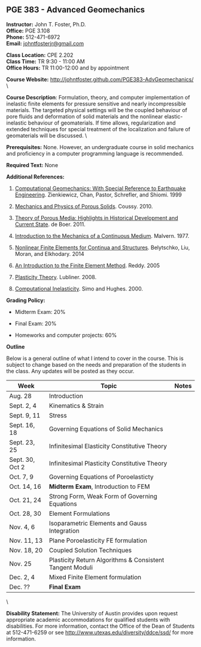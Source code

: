 ## PGE 383 - Advanced Geomechanics


**Instructor:** John T. Foster, Ph.D. \
**Office:** PGE 3.108 \
**Phone:** 512-471-6972 \
**Email:** [johntfosterjr@gmail.com](mailto:johntfosterjr@gmail.com)


**Class Location:** CPE 2.202 \
**Class Time:** TR 9:30 - 11:00 AM \
**Office Hours:** TR 11:00-12:00 and by appointment


**Course Website:** <http://johntfoster.github.com/PGE383-AdvGeomechanics/> \


**Course Description**: Formulation, theory, and computer implementation of inelastic finite elements for pressure sensitive and nearly incompressible materials. The targeted physical settings will be the coupled behaviour of pore fluids and deformation of solid materials and the nonlinear elastic-inelastic behaviour of geomaterials.  If time allows, regularization and extended techniques for special treatment of the localization and failure of geomaterials will be discussed. \


**Prerequisites:** None.  However, an undergraduate course in solid mechanics and proficiency in a computer programming language is recommended.


**Required Text:** None 


**Additional References:**
  
1. [Computational Geomechanics: With Special Reference to Earthquake Engineering](http://www.amazon.com/Computational-Geomechanics-Reference-Earthquake-Engineering/dp/0471982857). Zienkiewicz, Chan, Pastor, Schrefler, and Shiomi. 1999

1. [Mechanics and Physics of Porous Solids](http://www.amazon.com/Mechanics-Physics-Porous-Solids-Olivier/dp/0470721359/ref=sr_1_fkmr1_1?ie=UTF8&qid=1408120522&sr=8-1-fkmr1&keywords=Coussy%2C+%E2%80%9CMechanics+and+Physics+of+Porous+Solids%E2%80%9D). Coussy. 2010.

1. [Theory of Porous Media: Highlights in Historical Development and Current State](http://www.amazon.com/Theory-Porous-Media-Highlights-Development/dp/3642640621/ref=sr_1_2?s=books&ie=UTF8&qid=1407806176&sr=1-2&keywords=porous+media+de+boer). de Boer. 2011.

1. [Introduction to the Mechanics of a Continuous Medium](http://www.amazon.com/Introduction-Mechanics-Continuous-Lawrence-Malvern/dp/0134876032/ref=sr_1_1?s=books&ie=UTF8&qid=1407806319&sr=1-1&keywords=continuum+mechanics+malvern). Malvern. 1977.

1. [Nonlinear Finite Elements for Continua and Structures](http://www.amazon.com/Nonlinear-Finite-Elements-Continua-Structures/dp/1118632702/ref=sr_1_1?s=books&ie=UTF8&qid=1407805797&sr=1-1&keywords=nonlinear+finite+elements+for+continua+and+structures). Belytschko, Liu, Moran, and Elkhodary. 2014

1. [An Introduction to the Finite Element Method](http://www.amazon.com/s/ref=nb_sb_noss?url=search-alias%3Dstripbooks&field-keywords=finite%20elements%20reddy). Reddy. 2005

1. [Plasticity Theory](http://www.amazon.com/Plasticity-Theory-Dover-Books-Engineering/dp/0486462900/ref=sr_1_1?ie=UTF8&qid=1408120240&sr=8-1&keywords=plasticity+lubliner). Lubliner. 2008.

1. [Computational Inelasticity](http://www.amazon.com/Computational-Inelasticity-Interdisciplinary-Applied-Mathematics/dp/0387975209/ref=sr_1_1?ie=UTF8&qid=1408120292&sr=8-1&keywords=computational+inelasticity). Simo and Hughes. 2000.


**Grading Policy:**

 * Midterm Exam: 20%

 * Final Exam: 20%

 * Homeworks and computer projects: 60%


**Outline**

Below is a general outline of what I intend to cover in the course.  This is subject to change based on the needs and preparation of the students in the class.  Any updates will be posted as they occur.

| Week            | Topic               | Notes     |
|-----------------|---------------------|-----------|
| Aug. 28         | Introduction        |           |
| Sept. 2, 4      | Kinematics & Strain |           |
| Sept. 9, 11     | Stress              |           |
| Sept. 16, 18    | Governing Equations of Solid Mechanics |  |
| Sept. 23, 25    | Infinitesimal Elasticity Constitutive Theory  |  |
| Sept. 30, Oct 2 | Infinitesimal Plasticity Constitutive Theory  |  |
| Oct. 7, 9       | Governing Equations of Poroelasticty |  |
| Oct. 14, 16     | **Midterm Exam**, Introduction to FEM  | |
| Oct. 21, 24     | Strong Form, Weak Form of Governing Equations | |
| Oct. 28, 30     | Element Formulations | |
| Nov. 4, 6       | Isoparametric Elements and Gauss Integration | |
| Nov. 11, 13     | Plane Poroelasticity FE formulation | |
| Nov. 18, 20     | Coupled Solution Techniques | |
| Nov. 25         | Plasticity Return Algorithms & Consistent Tangent Moduli| |
| Dec. 2, 4       | Mixed Finite Element formulation | |
| Dec. ??         | **Final Exam** | |


\


**Disability Statement:** The University of Austin provides upon request appropriate academic accommodations for qualified students with disabilities. For more information, contact the Office of the Dean of Students at 512-471-6259 or see <http://www.utexas.edu/diversity/ddce/ssd/> for more information.
